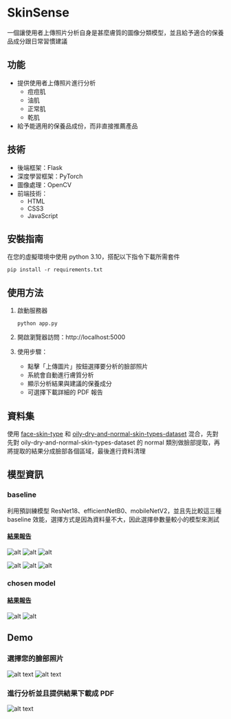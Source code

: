 # SkinSense

一個讓使用者上傳照片分析自身是甚麼膚質的圖像分類模型，並且給予適合的保養品成分跟日常習慣建議

## 功能

- 提供使用者上傳照片進行分析
    - 痘痘肌
    - 油肌
    - 正常肌
    - 乾肌
- 給予能適用的保養品成份，而非直接推薦產品

## 技術

- 後端框架：Flask
- 深度學習框架：PyTorch
- 圖像處理：OpenCV
- 前端技術：
    - HTML
    - CSS3
    - JavaScript

## 安裝指南

在您的虛擬環境中使用 python 3.10，搭配以下指令下載所需套件
```python=
pip install -r requirements.txt
```

## 使用方法

1. 啟動服務器
    ```python=
    python app.py
    ```

2. 開啟瀏覽器訪問：http://localhost:5000

3. 使用步驟：
    - 點擊「上傳圖片」按鈕選擇要分析的臉部照片
    - 系統會自動進行膚質分析
    - 顯示分析結果與建議的保養成分
    - 可選擇下載詳細的 PDF 報告

## 資料集

使用 [face-skin-type](https://www.kaggle.com/datasets/muttaqin1113/face-skin-type) 和 [oily-dry-and-normal-skin-types-dataset](https://www.kaggle.com/datasets/shakyadissanayake/oily-dry-and-normal-skin-types-dataset) 混合，先對 先對 oily-dry-and-normal-skin-types-dataset 的 normal 類別做臉部提取，再將提取的結果分成臉部各個區域，最後進行資料清理

## 模型資訊
### baseline

利用預訓練模型 ResNet18、efficientNetB0、mobileNetV2，並且先比較這三種 baseline 效能，選擇方式是因為資料量不大，因此選擇參數量較小的模型來測試

#### [結果報告](/data_and_model/current_best/classification_report.txt)

![alt](/data_and_model/baseline_model_comparision/analysis/training_curves_efficientnet.png)
![alt](/data_and_model/baseline_model_comparision/analysis/training_curves_mobilenet.png)
![alt](/data_and_model/baseline_model_comparision/analysis/training_curves_resnet18.png)

![alt](/data_and_model/baseline_model_comparision/analysis/confusion_matrix_efficientnet.png)
![alt](/data_and_model/baseline_model_comparision/analysis/confusion_matrix_mobilenet.png)
![alt](/data_and_model/baseline_model_comparision/analysis/confusion_matrix_resnet18.png)

### chosen model
#### [結果報告](/data_and_model/current_best/classification_report.txt)
![alt](/data_and_model/current_best/training_curves_mob.png)
![alt](/data_and_model/current_best/confusion_matrix_mob.png)

## Demo
### 選擇您的臉部照片

![alt text](image.png)
![alt text](image-1.png)

### 進行分析並且提供結果下載成 PDF

![alt text](image-2.png)

